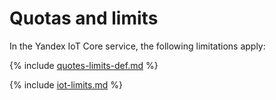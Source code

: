 # Quotas and limits

In the Yandex IoT Core service, the following limitations apply:

{% include [quotes-limits-def.md](../../_includes/quotes-limits-def.md) %}

{% include [iot-limits.md](../../_includes/iot-limits.md) %}

